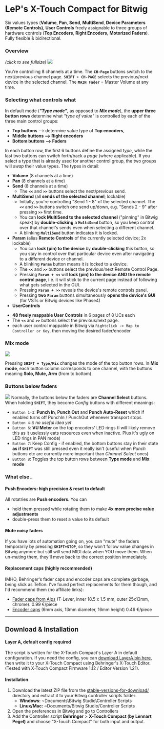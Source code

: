 # LeP's X-Touch Compact for Bitwig

Six values types (**Volume**, **Pan**, **Send**, **MultiSend**, **Device Parameters (Remote Controls)**, **User Controls** freely assignable to three groups of hardware controls (**Top Encoders**, **Right Encoders**, **Motorized Faders**). Fully flexible & bidirectional.

### Overview 
_(click to see fullsize)_
[![][overviewImage]][overviewImage]


You're controlling 8 channels at a time. The **`CH-Page`** buttons switch to the next/previous channel page. **`SHIFT + CH-PAGE`** selects the previous/next device in the selected channel. The **`MAIN Fader`** = Master Volume at any time.

### Selecting what controls what
In default mode (_**"Type mode"**_, as opposed to _**Mix mode**_), the **upper three button rows** determine what *"type of value"* is controlled by each of the three main control groups: 
* **Top buttons** --> determine value type of **Top encoders**, 
* **Middle buttons --> Right encoders** 
* **Bottom buttons --> Faders**

In each button row, the first 6 buttons define the assigned *type*, while the last two buttons can switch forth/back a *page* (where applicable). If you select a type that is already used for another control group, the two groups will *swap* their value types.
The types in detail:

* **Volume** (8 channels at a time)
* **Pan** (8 channels at a time)
* **Send** (8 channels at a time)
  - The **`<<`** and **`>>`** buttons select the next/previous send.
* **MultiSend** (all **sends of the selected channel**; lockable)  
  - Initially, you're controlling "Send 1 - 8" of the selected channel. The **`<<`** and **`>>`** buttons switch one send up/down, e.g. "Sends 2 - 9" after pressing **`>>`** first time.
  -  You can **lock MultiSend to the selected channel** ("pinning" in Bitwig speak) by **double-clicking** a **`MultiSend`** button, so you keep control over that channel's sends even when selecting a different channel.
  -  A blinking **`MultiSend`** button indicates it is locked.
* **Param** (alias **Remote Controls** of the currently selected device; 2x lockable)  
  - You can **lock (pin) to the device** by **double-clicking** this button, so you stay in control over that particular device even after navigating to a different device or channel. 
  - A blinking **`Param`** button means it is locked to a device.
  - The **`<<`** and **`>>`** buttons select the previous/next Remote Control Page.
  - Pressing **`Param + <<`** will **lock (pin) to the device AND the remote control page**, i.e. it will stick to the current page instead of following what gets selected in the GUI.
  - Pressing **`Param + >>`** reveals the device's remote controls panel.
  - Pressing **two** **`Param`** buttons simultaneously **opens the device's GUI** (for VSTs or Bitwig devices like Phase4)
* **UserControls** 
 - **48 freely mappable User Controls** in 6 pages of 8 UCs each
 - The **`<<`** and **`>>`** buttons select the previous/next page.
 - each user control mappable in Bitwig via `Rightclick -> Map to Controller or Key`, then moving the desired fader/encoder

### Mix mode

[![][buttonModeImage]][buttonModeImage]

Pressing **`SHIFT + Type/Mix`** changes the mode of the top button rows. In **Mix mode**, each button column corresponds to one channel, with the buttons meaning **Solo, Mute, Arm** (from to bottom). 

### Buttons below faders
[![][bottomButtonsImage]][bottomButtonsImage]
Normally, the buttons below the faders are **Channel Select** buttons.  
When holding **`SHIFT`**, they become *Config* buttons with different meanings:
* `Button 1-3`: **Punch In**, **Punch Out** and **Punch Auto-Reset** which if enabled turns off PunchIn / PunchOut whenever transport stops.
* `Button 4-5` *no useful idea yet*
* `Button 6`: **VU Meter** on the top encoders' LED rings (I will likely remove this as it uselessly eats resources even when inactive. Plus it's ugly on LED rings in PAN mode)
* `Button 7`: Keep Config - if enabled, the bottom buttons stay in their state **as if `SHIFT`** was still pressed even it really isn't 
   (useful when *Punch* buttons etc are currently more important than *Channel Select* ones)
* `Button 8`: Toggles the top button rows between **Type mode** and **Mix mode**

### What else..

#### Push Encoders: high precision & reset to default 
All rotatries are **Push encoders**. You can
- hold them pressed while rotating them to make **4x more precise value adjustments**
- double-press them to reset a value to its default

#### Mute noisy faders
If you have lots of automation going on, you can "mute" the faders temporarily by pressing **`SHIFT+STOP`**, so they won't follow value changes in Bitwig anymore but still will send MIDI data when YOU move them. When un-muting them, they'll move back to the correct position immediately.

#### Replacement caps (highly recommended)
IMHO, Behringer's fader caps and encoder caps are complete garbage, being slick as Teflon. I've found perfect replacements for them though, and I'd recommend them (no affiliate links):
- [Fader caps from Alps](https://www.reichelt.de/Schiebepotis/KNOPF-18-5X1-5VC/3/index.html?ACTION=3&LA=446&ARTICLE=73957)  (T-Lever, inner 18.5 x 1.5 mm, outer 25x13mm, chrome). 0.99 €/piece
- [Encoder caps](https://www.reichelt.de/Potiknoepfe/KNOPF-13-164B/3/index.html?ACTION=3&LA=517&ARTICLE=73963&GROUPID=3139) (6mm axis, 13mm diameter, 16mm height) 0.46 €/piece

----
## Download & Installation <a name="dlinstall"></a>
#### Layer A, default config required

The script is written for the X-Touch Compact's Layer A in default configuration. If you need the config, you can [download LayerA.bin here](https://raw.githubusercontent.com/justlep/bitwig/master/doc/Behringer%20X-Touch%20Compact/LayerA.bin), then write it to your X-Touch Compact using Behringer's X-Touch Editor. (Tested with X-Touch Compact Firmware 1.12 / Editor Version 1.21).

#### Installation

1.  Download the latest ZIP file from the [stable-versions-for-download/][stableFolder] directory and extract it to your Bitwig controller scripts folder:
    * **Windows:** ~Documents\Bitwig Studio\Controller Scripts
    * **Linux/Mac:** ~Documents/Bitwig Studio/Controller Scripts
2.  Open the preferences in Bitwig and go to Controllers
3.  Add the Controller script **Behringer** > **X-Touch Compact (by Lennart Pegel)** and choose "X-Touch Compact" for both input and output.


[overviewImage]: https://raw.githubusercontent.com/justlep/bitwig/master/doc/Behringer%20X-Touch%20Compact/img/total.jpg
[buttonModeImage]: https://raw.githubusercontent.com/justlep/bitwig/master/doc/Behringer%20X-Touch%20Compact/img/top-button-modes.jpg
[bottomButtonsImage]: https://raw.githubusercontent.com/justlep/bitwig/master/doc/Behringer%20X-Touch%20Compact/img/bottom-buttons.jpg? 
[stableFolder]: https://github.com/justlep/bitwig/tree/master/stable-version-for-download/
